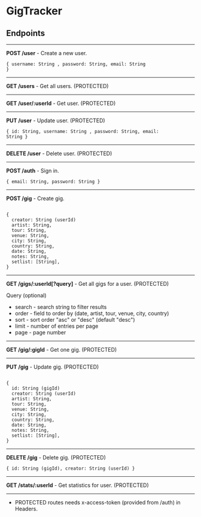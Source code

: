 # GigTracker
## Endpoints

---
<b>POST /user</b> - Create a new user.

<code>{ username: String , password: String, email: String }</code>

---
<b>GET /users</b> - Get all users. (PROTECTED)

---
<b>GET /user/:userId</b> - Get user. (PROTECTED)

---
<b>PUT /user</b> - Update user. (PROTECTED)

<code>{ id: String, username: String , password: String, email: String }</code>

---
<b>DELETE /user</b> - Delete user. (PROTECTED)

---
<b>POST /auth</b> - Sign in.

<code>{ email: String, password: String }</code>

---
<b>POST /gig</b> - Create gig.

<code>
{
  creator: String (userId)
  artist: String,
  tour: String,
  venue: String,
  city: String,
  country: String,
  date: String,
  notes: String,
  setlist: [String],
}
</code>

---
<b>GET /gigs/:userId[?query]</b> - Get all gigs for a user. (PROTECTED)

Query (optional)
- search - search string to filter results
- order - field to order by (date, artist, tour, venue, city, country)
- sort - sort order "asc" or "desc" (default "desc")
- limit - number of entries per page
- page - page number

---
<b>GET /gig/:gigId</b> - Get one gig. (PROTECTED)

---
<b>PUT /gig</b> - Update gig. (PROTECTED)

<code>
{
  id: String (gigId)
  creator: String (userId)
  artist: String,
  tour: String,
  venue: String,
  city: String,
  country: String,
  date: String,
  notes: String,
  setlist: [String],
}
</code>

---
<b>DELETE /gig</b> - Delete gig. (PROTECTED)

<code>{ id: String (gigId), creator: String (userId) }</code>

---
<b>GET /stats/:userId</b> - Get statistics for user. (PROTECTED)

---
* PROTECTED routes needs x-access-token (provided from /auth) in Headers.
  